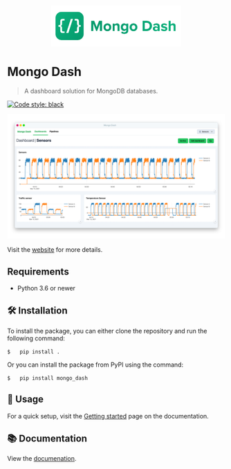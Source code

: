 <p align="center">
  <img width="300" src="https://github.com/ismailuddin/mongo-dash/blob/main/artwork/mongo-dash-logo.png?raw=true">
</p>

# Mongo Dash
> A dashboard solution for MongoDB databases.

[![Code style: black](https://img.shields.io/badge/code%20style-black-000000.svg)](https://github.com/psf/black)

![Screenshot](./artwork/screenshot.png)

Visit the [website](https://mongo-dash.vercel.app/) for more details.

## Requirements
- Python 3.6 or newer

## 🛠 Installation
To install the package, you can either clone the repository and run the following command:

```shell
$   pip install .
```

Or you can install the package from PyPI using the command:

```shell
$   pip install mongo_dash
```


## 🚀 Usage
For a quick setup, visit the [Getting started](https://mongo-dash-docs.vercel.app/docs/getting-started/first-dashboard) page on the documentation.

## 📚 Documentation
View the [documenation](https://mongo-dash-docs.vercel.app/docs).
